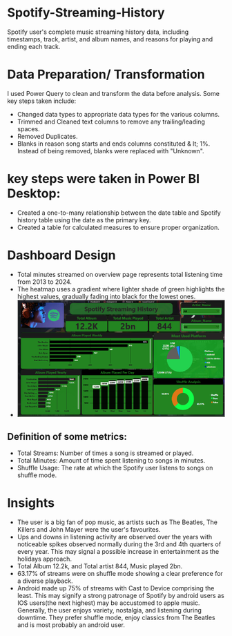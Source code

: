 # Spotify-Streaming-History
Spotify user's complete music streaming history data, including timestamps, track, artist, and album names, and reasons for playing and ending each track.
# Data Preparation/ Transformation
I used Power Query to clean and transform the data before analysis. Some key steps taken include:
- Changed data types to appropriate data types for the various columns.
- Trimmed and Cleaned text columns to remove any trailing/leading spaces.
- Removed Duplicates.
- Blanks in reason song starts and ends columns constituted & lt; 1%. Instead of being removed, blanks were replaced with "Unknown".
# key steps were taken in Power BI Desktop:
- Created a one-to-many relationship between the date table and Spotify history table using the date as the primary key.
- Created a table for calculated measures to ensure proper organization.
# Dashboard Design
- Total minutes streamed on overview page represents total listening time from 2013 to 2024.
- The heatmap uses a gradient where lighter shade of green highlights the highest values, gradually fading into black for the lowest ones.
- ![Dashboard](https://github.com/Ranjan234/Spotify-Streaming-History/blob/main/Image/Screenshot%202025-01-18%20151152.png)
## Definition of some metrics:
- Total Streams: Number of times a song is streamed or played.
- Total Minutes: Amount of time spent listening to songs in minutes.
- Shuffle Usage: The rate at which the Spotify user listens to songs on shuffle mode.
# Insights
- The user is a big fan of pop music, as artists such as The Beatles, The Killers and John Mayer were the user's favourites.
- Ups and downs in listening activity are observed over the years with noticeable spikes observed normally during the 3rd and 4th quarters of every year. This may signal a possible increase in entertainment as the holidays approach.
- Total Album 12.2k, and Total artist 844, Music played 2bn.
- 63.17% of streams were on shuffle mode showing a clear preference for a diverse playback.
- Android made up 75% of streams with Cast to Device comprising the least. This may signify a strong patronage of Spotify by android users as IOS users(the next highest) may be accustomed to apple music.
Generally, the user enjoys variety, nostalgia, and listening during downtime. They prefer shuffle mode, enjoy classics from The Beatles and is most probably an android user.
